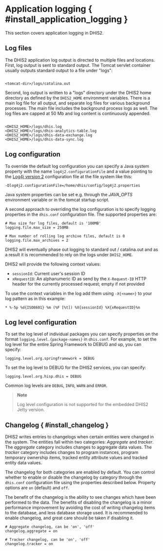 # Application logging { #install_application_logging } 

This section covers application logging in DHIS2.

## Log files

The DHIS2 application log output is directed to multiple files and locations.
First, log output is sent to standard output. The Tomcat servlet container
usually outputs standard output to a file under "logs":

```properties

<tomcat-dir>/logs/catalina.out

```

Second, log output is written to a "logs" directory under the DHIS2 home
directory as defined by the `DHIS2_HOME` environment variables. There is a main
log file for all output, and separate log files for various background
processes. The main file includes the background process logs as well. The log
files are capped at 50 Mb and log content is continuously appended.
```properties

<DHIS2_HOME>/logs/dhis.log    
<DHIS2_HOME>/logs/dhis-analytics-table.log
<DHIS2_HOME>/logs/dhis-data-exchange.log
<DHIS2_HOME>/logs/dhis-data-sync.log

```

## Log configuration

To override the default log configuration you can specify a Java system
property with the name `log4j2.configurationFile` and a value pointing to the
[Log4j version 2](https://logging.apache.org/log4j/2.x/manual/configuration.html)
configuration file at the file system like this:

```properties
-Dlog4j2.configurationFile=/home/dhis/config/log4j2.properties
```

Java system properties can be set e.g. through the *JAVA\_OPTS* environment
variable or in the tomcat startup script.

A second approach to overriding the log configuration is to specify logging
properties in the `dhis.conf` configuration file. The supported properties are:

```properties
# Max size for log files, default is '100MB'
logging.file.max_size = 250MB

# Max number of rolling log archive files, default is 0
logging.file.max_archives = 2
```

DHIS2 will eventually phase out logging to standard out / catalina.out and as a
result it is recommended to rely on the logs under `DHIS2_HOME`.

DHIS2 will provide the following context values:

* `sessionId`: Current user's session ID
* `xRequestID`: An alphanumeric ID as send by the `X-Request-ID` HTTP header
  for the currently processed request; empty if not provided

To use the context variables in the log add them using `-X{<name>}` to your log
pattern as in this example:

    * %-5p %d{ISO8601} %m (%F [%t]) %X{sessionId} %X{xRequestID}%n

## Log level configuration

To set the log level of individual packages you can specify properties on the
format  `logging.level.{package-names}` in `dhis.conf`. For example, to set the
log level for the entire Spring Framework to DEBUG and up, you can specify:

```
logging.level.org.springframework = DEBUG
```
To set the log level to DEBUG for the DHIS2 services, you can specify:

```
logging.level.org.hisp.dhis = DEBUG
```

Common log levels are `DEBUG`, `INFO`, `WARN` and `ERROR`.

> **Note**
> 
> Log level configuration is not supported for the embedded DHIS2 Jetty version.

## Changelog { #install_changelog } 

DHIS2 writes entries to changelogs when certain entities were changed in the
system. The entities fall within two categories: _Aggregate_ and _tracker_. The
_aggregate_ category includes changes to aggregate data values. The _tracker_
category includes changes to program instances, program temporary ownership
items, tracked entity attribute values and tracked entity data values.

The changelog for both categories are enabled by default. You can control
whether to enable or disable the changelog by category through the `dhis.conf`
configuration file using the properties described below. Property options are
`on` (default) and `off`.

The benefit of the changelog is the ability to see changes which have been
performed to the data. The benefits of disabling the changelog is a minor
performance improvement by avoiding the cost of writing changelog items to the
database, and less database storage used. It is recommended to enable
changelog, and great care should be taken if disabling it.

```properties
# Aggregate changelog, can be 'on', 'off'
changelog.aggregate = on

# Tracker changelog, can be 'on', 'off'
changelog.tracker = on
```
